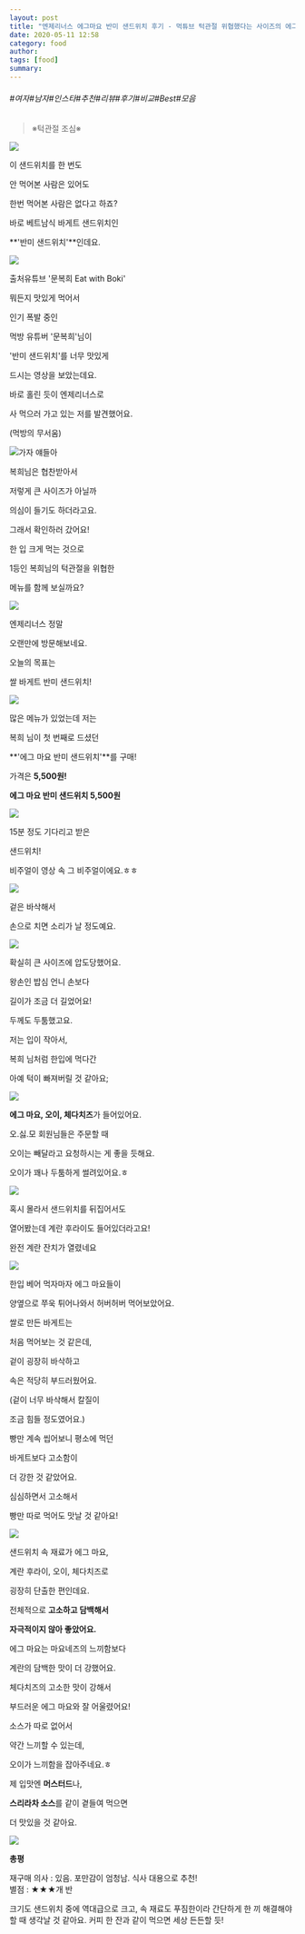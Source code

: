 ```yaml
---
layout: post
title: "엔제리너스 에그마요 반미 샌드위치 후기 - 먹튜브 턱관절 위협했다는 사이즈의 에그 샌드위치 실물"
date: 2020-05-11 12:58
category: food
author: 
tags: [food]
summary: 
---
```


###### #여자#남자#인스타#추천#리뷰#후기#비교#Best#모음

>   
> ※턱관절 조심※  

![](https://img1.daumcdn.net/thumb/R720x0/?fname=https%3A%2F%2Ft1.daumcdn.net%2Fliveboard%2Fbabshim%2F9398ddf3089747dcb12c030186025190.JPG)

이 샌드위치를 한 번도

안 먹어본 사람은 있어도

한번 먹어본 사람은 없다고 하죠?

바로 베트남식 바게트 샌드위치인

**'반미 샌드위치'**인데요.

![](https://img1.daumcdn.net/thumb/R720x0/?fname=https%3A%2F%2Ft1.daumcdn.net%2Fliveboard%2Fbabshim%2Ffd343f9ef2a9469fb07a87be32bad673.jpg)

출처유튜브 '문복희 Eat with Boki'

뭐든지 맛있게 먹어서

인기 폭발 중인

먹방 유튜버 '문복희'님이

'반미 샌드위치'를 너무 맛있게

드시는 영상을 보았는데요.

  

바로 홀린 듯이 엔제리너스로

사 먹으러 가고 있는 저를 발견했어요.

(먹방의 무서움)

![가자 얘들아](https://t1.daumcdn.net/liveboard/emoticon/kakaofriends/v1/niniz2/16.gif)

복희님은 협찬받아서

저렇게 큰 사이즈가 아닐까

의심이 들기도 하더라고요.

그래서 확인하러 갔어요!

  

한 입 크게 먹는 것으로

1등인 복희님의 턱관절을 위협한

메뉴를 함께 보실까요?

![](https://img1.daumcdn.net/thumb/R720x0/?fname=https%3A%2F%2Ft1.daumcdn.net%2Fliveboard%2Fbabshim%2Fad5daae38d07426c8c3b656d0a4f13e2.JPG)

엔제리너스 정말

오랜만에 방문해보네요.

오늘의 목표는

쌀 바게트 반미 샌드위치!

![](https://img1.daumcdn.net/thumb/R720x0/?fname=https%3A%2F%2Ft1.daumcdn.net%2Fliveboard%2Fbabshim%2Fee04cf3dfcfe441dbcab076340b333d9.JPG)

많은 메뉴가 있었는데 저는

복희 님이 첫 번째로 드셨던

**'에그 마요 반미 샌드위치'**를 구매!

가격은  **5,500원!**

**에그 마요 반미 샌드위치 5,500원**

![](https://img1.daumcdn.net/thumb/R720x0/?fname=https%3A%2F%2Ft1.daumcdn.net%2Fliveboard%2Fbabshim%2F9938b39ad5724965b75e395bc276d697.JPG)

15분 정도 기다리고 받은

샌드위치!

비주얼이 영상 속 그 비주얼이에요.ㅎㅎ

![](https://t1.daumcdn.net/liveboard/babshim/ce316a836b734163a54717778dd668f3.gif)

겉은 바삭해서

손으로 치면 소리가 날 정도예요.

![](https://img1.daumcdn.net/thumb/R720x0/?fname=https%3A%2F%2Ft1.daumcdn.net%2Fliveboard%2Fbabshim%2Fcbe9bed35d044a9babf5fe4a0ddd8f3b.JPG)

확실히 큰 사이즈에 압도당했어요.

왕손인 밥심 언니 손보다

길이가 조금 더 길었어요!

두께도 두툼했고요.

  

저는 입이 작아서,

복희 님처럼 한입에 먹다간

아예 턱이 빠져버릴 것 같아요;

![](https://img1.daumcdn.net/thumb/R720x0/?fname=https%3A%2F%2Ft1.daumcdn.net%2Fliveboard%2Fbabshim%2F6fe9278480fd46f08f1d57aa07fbfb6c.JPG)

**에그 마요, 오이, 체다치즈**가 들어있어요.

오.싫.모 회원님들은 주문할 때

오이는 빼달라고 요청하시는 게 좋을 듯해요.

오이가 꽤나 두툼하게 썰려있어요.ㅎ

![](https://img1.daumcdn.net/thumb/R720x0/?fname=https%3A%2F%2Ft1.daumcdn.net%2Fliveboard%2Fbabshim%2F5cbfde007a4e4cd7a375f54dd5248651.JPG)

혹시 몰라서 샌드위치를 뒤집어서도

열어봤는데 계란 후라이도 들어있더라고요!

완전 계란 잔치가 열렸네요

![](https://img1.daumcdn.net/thumb/R720x0/?fname=https%3A%2F%2Ft1.daumcdn.net%2Fliveboard%2Fbabshim%2F32f8857d80404b61b30701e7891269f0.JPG)

한입 베어 먹자마자 에그 마요들이

양옆으로 쭈욱 튀어나와서 허버허버 먹어보았어요.

쌀로 만든 바게트는

처음 먹어보는 것 같은데,

겉이 굉장히 바삭하고

속은 적당히 부드러웠어요.

(겉이 너무 바삭해서 칼질이

조금 힘들 정도였어요.)

  

빵만 계속 씹어보니 평소에 먹던

바게트보다 고소함이

더 강한 것 같았어요.

  

심심하면서 고소해서

빵만 따로 먹어도 맛날 것 같아요!

![](https://img1.daumcdn.net/thumb/R720x0/?fname=https%3A%2F%2Ft1.daumcdn.net%2Fliveboard%2Fbabshim%2Fceb91782b0844d8885c64cef431da470.JPG)

샌드위치 속 재료가 에그 마요,

계란 후라이, 오이, 체다치즈로

굉장히 단출한 편인데요.

  

전체적으로  **고소하고 담백해서**

**자극적이지 않아 좋았어요.**

에그 마요는 마요네즈의 느끼함보다

계란의 담백한 맛이 더 강했어요.

체다치즈의 고소한 맛이 강해서

부드러운 에그 마요와 잘 어울렸어요!

소스가 따로 없어서

약간 느끼할 수 있는데,

오이가 느끼함을 잡아주네요.ㅎ

  

제 입맛엔  **머스터드**나,

**스리라차 소스**를 같이 곁들여 먹으면

더 맛있을 것 같아요.

![](https://img1.daumcdn.net/thumb/R720x0/?fname=https%3A%2F%2Ft1.daumcdn.net%2Fliveboard%2Fbabshim%2Fcd68cb9341d6420881f5f7bbe8f13960.jpg)

**총평**

재구매 의사 : 있음. 포만감이 엄청남. 식사 대용으로 추천!  
별점 : ★★★개 반  

크기도 샌드위치 중에 역대급으로 크고, 속 재료도 푸짐한이라 간단하게 한 끼 해결해야 할 때 생각날 것 같아요. 커피 한 잔과 같이 먹으면 세상 든든할 듯!